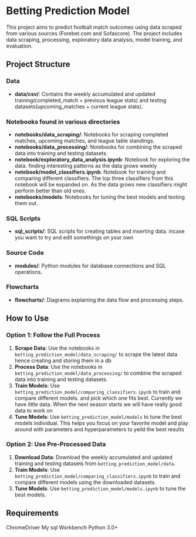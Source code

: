 # Betting Prediction Model

This project aims to predict football match outcomes using data scraped from various sources (Forebet.com and Sofascore). The project includes data scraping, processing, exploratory data analysis, model training, and evaluation.

## Project Structure

### Data

- **data/csv/**: Contains the weekly accumulated and updated training(completed_match + previous league stats) and testing datasets(upcoming_matches + current league stats).

### Notebooks found in various directories

- **notebooks/data_scraping/**: Notebooks for scraping completed matches, upcoming matches, and league table standings.
- **notebooks/data_processing/**: Notebooks for combining the scraped data into training and testing datasets.
- **notebook/exploratory_data_analysis.ipynb**: Notebook for exploring the data. finding interesting patterns as the data grows weekly
- **notebook/model_classifiers.ipynb**: Notebook for training and comparing different classifiers. The top three classifiers from this notebook will be expanded on. As the data grows new classifiers might perform better than old ones.
- **notebooks/models**: Notebooks for tuning the best models and testing them out.

### SQL Scripts

- **sql_scripts/**: SQL scripts for creating tables and inserting data. incase you want to try and edit somethings on your own

### Source Code

- **modules/**: Python modules for database connections and SQL operations.

### Flowcharts

- **flowcharts/**: Diagrams explaining the data flow and processing steps.

## How to Use

### Option 1: Follow the Full Process

1. **Scrape Data**: Use the notebooks in `betting_prediction_model/data_scraping/` to scrape the latest data hence creating and storing them in a db
2. **Process Data**: Use the notebooks in `betting_prediction_model/data_processing/` to combine the scraped data into training and testing datasets.
3. **Train Models**: Use `betting_prediction_model/comparing_classifiers.ipynb` to train and compare different models. and pick which one fits best. Currently we have little data. When the next season starts we will have really good data to work on
4. **Tune Models**: Use `betting_prediction_model/models` to tune the best models individual. This helps you focus on your favorite model and play around with parameters and hyperparameters to yeild the best results

### Option 2: Use Pre-Processed Data

1. **Download Data**: Download the weekly accumulated and updated training and testing datasets from `betting_prediction_model/data`.
2. **Train Models**: Use `betting_prediction_model/comparing_classifiers.ipynb` to train and compare different models using the downloaded datasets.
3. **Tune Models**: Use `betting_prediction_model/models.ipynb` to tune the best models.

## Requirements

ChromeDriver
My sql Workbench
Python 3.0+
